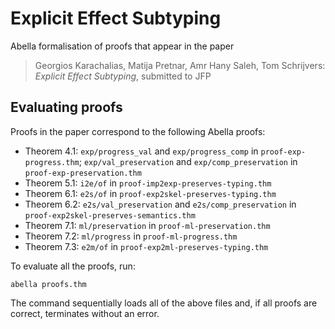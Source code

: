 # Explicit Effect Subtyping

Abella formalisation of proofs that appear in the paper
> Georgios Karachalias, Matija Pretnar, Amr Hany Saleh, Tom Schrijvers:
> *Explicit Effect Subtyping*,
> submitted to JFP


## Evaluating proofs

Proofs in the paper correspond to the following Abella proofs:

* Theorem 4.1:
    `exp/progress_val` and `exp/progress_comp` in `proof-exp-progress.thm`;
    `exp/val_preservation` and `exp/comp_preservation` in `proof-exp-preservation.thm`
* Theorem 5.1: `i2e/of` in `proof-imp2exp-preserves-typing.thm`
* Theorem 6.1: `e2s/of` in `proof-exp2skel-preserves-typing.thm`
* Theorem 6.2: `e2s/val_preservation` and `e2s/comp_preservation` in `proof-exp2skel-preserves-semantics.thm`
* Theorem 7.1: `ml/preservation` in `proof-ml-preservation.thm`
* Theorem 7.2: `ml/progress` in `proof-ml-progress.thm`
* Theorem 7.3: `e2m/of` in `proof-exp2ml-preserves-typing.thm`

To evaluate all the proofs, run:

    abella proofs.thm

The command sequentially loads all of the above files and, if all proofs are correct,
terminates without an error.

